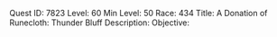 Quest ID: 7823
Level: 60
Min Level: 50
Race: 434
Title: A Donation of Runecloth: Thunder Bluff
Description: 
Objective: 
